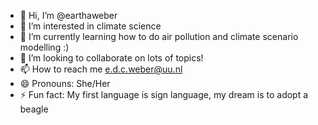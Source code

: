 - 👋 Hi, I’m @earthaweber
- 👀 I’m interested in climate science
- 🌱 I’m currently learning how to do air pollution and climate scenario modelling :)
- 💞️ I’m looking to collaborate on lots of topics!
- 📫 How to reach me e.d.c.weber@uu.nl
- 😄 Pronouns: She/Her
- ⚡ Fun fact: My first language is sign language, my dream is to adopt a beagle

<!---
earthaweber/earthaweber is a ✨ special ✨ repository because its `README.md` (this file) appears on your GitHub profile.
You can click the Preview link to take a look at your changes.
--->
